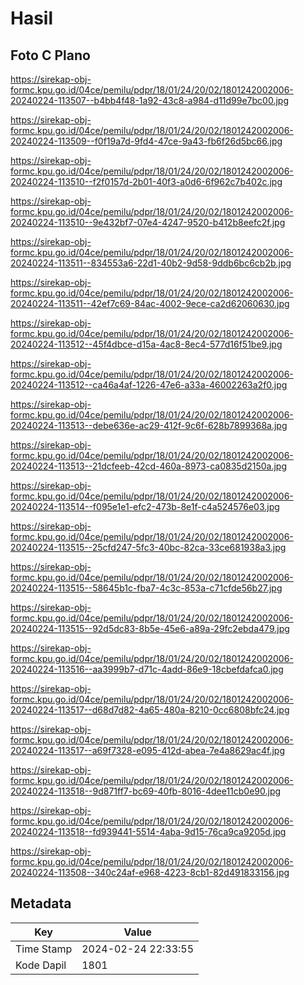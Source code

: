 # Hasil

## Foto C Plano

https://sirekap-obj-formc.kpu.go.id/04ce/pemilu/pdpr/18/01/24/20/02/1801242002006-20240224-113507--b4bb4f48-1a92-43c8-a984-d11d99e7bc00.jpg

https://sirekap-obj-formc.kpu.go.id/04ce/pemilu/pdpr/18/01/24/20/02/1801242002006-20240224-113509--f0f19a7d-9fd4-47ce-9a43-fb6f26d5bc66.jpg

https://sirekap-obj-formc.kpu.go.id/04ce/pemilu/pdpr/18/01/24/20/02/1801242002006-20240224-113510--f2f0157d-2b01-40f3-a0d6-6f962c7b402c.jpg

https://sirekap-obj-formc.kpu.go.id/04ce/pemilu/pdpr/18/01/24/20/02/1801242002006-20240224-113510--9e432bf7-07e4-4247-9520-b412b8eefc2f.jpg

https://sirekap-obj-formc.kpu.go.id/04ce/pemilu/pdpr/18/01/24/20/02/1801242002006-20240224-113511--834553a6-22d1-40b2-9d58-9ddb6bc6cb2b.jpg

https://sirekap-obj-formc.kpu.go.id/04ce/pemilu/pdpr/18/01/24/20/02/1801242002006-20240224-113511--42ef7c69-84ac-4002-9ece-ca2d62060630.jpg

https://sirekap-obj-formc.kpu.go.id/04ce/pemilu/pdpr/18/01/24/20/02/1801242002006-20240224-113512--45f4dbce-d15a-4ac8-8ec4-577d16f51be9.jpg

https://sirekap-obj-formc.kpu.go.id/04ce/pemilu/pdpr/18/01/24/20/02/1801242002006-20240224-113512--ca46a4af-1226-47e6-a33a-46002263a2f0.jpg

https://sirekap-obj-formc.kpu.go.id/04ce/pemilu/pdpr/18/01/24/20/02/1801242002006-20240224-113513--debe636e-ac29-412f-9c6f-628b7899368a.jpg

https://sirekap-obj-formc.kpu.go.id/04ce/pemilu/pdpr/18/01/24/20/02/1801242002006-20240224-113513--21dcfeeb-42cd-460a-8973-ca0835d2150a.jpg

https://sirekap-obj-formc.kpu.go.id/04ce/pemilu/pdpr/18/01/24/20/02/1801242002006-20240224-113514--f095e1e1-efc2-473b-8e1f-c4a524576e03.jpg

https://sirekap-obj-formc.kpu.go.id/04ce/pemilu/pdpr/18/01/24/20/02/1801242002006-20240224-113515--25cfd247-5fc3-40bc-82ca-33ce681938a3.jpg

https://sirekap-obj-formc.kpu.go.id/04ce/pemilu/pdpr/18/01/24/20/02/1801242002006-20240224-113515--58645b1c-fba7-4c3c-853a-c71cfde56b27.jpg

https://sirekap-obj-formc.kpu.go.id/04ce/pemilu/pdpr/18/01/24/20/02/1801242002006-20240224-113515--92d5dc83-8b5e-45e6-a89a-29fc2ebda479.jpg

https://sirekap-obj-formc.kpu.go.id/04ce/pemilu/pdpr/18/01/24/20/02/1801242002006-20240224-113516--aa3999b7-d71c-4add-86e9-18cbefdafca0.jpg

https://sirekap-obj-formc.kpu.go.id/04ce/pemilu/pdpr/18/01/24/20/02/1801242002006-20240224-113517--d68d7d82-4a65-480a-8210-0cc6808bfc24.jpg

https://sirekap-obj-formc.kpu.go.id/04ce/pemilu/pdpr/18/01/24/20/02/1801242002006-20240224-113517--a69f7328-e095-412d-abea-7e4a8629ac4f.jpg

https://sirekap-obj-formc.kpu.go.id/04ce/pemilu/pdpr/18/01/24/20/02/1801242002006-20240224-113518--9d871ff7-bc69-40fb-8016-4dee11cb0e90.jpg

https://sirekap-obj-formc.kpu.go.id/04ce/pemilu/pdpr/18/01/24/20/02/1801242002006-20240224-113518--fd939441-5514-4aba-9d15-76ca9ca9205d.jpg

https://sirekap-obj-formc.kpu.go.id/04ce/pemilu/pdpr/18/01/24/20/02/1801242002006-20240224-113508--340c24af-e968-4223-8cb1-82d491833156.jpg


## Metadata

| Key        | Value               |
| ---------- | ------------------- |
| Time Stamp | 2024-02-24 22:33:55 |
| Kode Dapil | 1801                |



